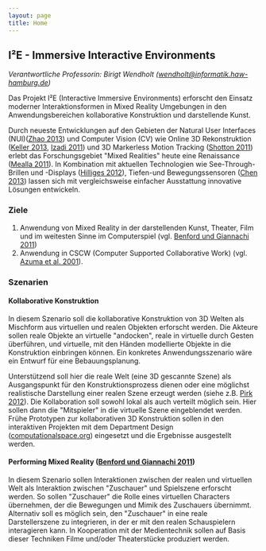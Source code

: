 ```yaml
---
layout: page
title: Home
---
```


## I²E - Immersive Interactive Environments

*Verantwortliche Professorin: Birigt Wendholt (<a class="email" href="mailto:wendholt@informatik.haw-hamburg.de">wendholt@informatik.haw-hamburg.de</a>)*

Das Projekt I²E (Interactive Immersive Environments) erforscht den Einsatz moderner Interaktionsformen in Mixed Reality Umgebungen in den Anwendungsbereichen kollaborative Konstruktion und darstellende Kunst. 

Durch neueste Entwicklungen auf den Gebieten der Natural User Interfaces (NUI)([Zhao 2013](http://dl.acm.org/citation.cfm?id=2502081.2502103)) und Computer Vision (CV) wie Online 3D Rekonstruktion ([Keller 2013](http://ieeexplore.ieee.org/xpls/abs_all.jsp?arnumber=6599048), [Izadi 2011](http://dl.acm.org/citation.cfm?id=2047270)) und 3D Markerless Motion Tracking ([Shotton 2011](http://dl.acm.org/citation.cfm?id=2398381)) erlebt das Forschungsgebiet "Mixed Realities" heute eine Renaissance ([Mealla 2011](http://mtg.upf.es/system/files/publications/listening_to_your_brain_camera_ready.pdf)). In Kombination mit aktuellen Technologien wie See-Through-Brillen und -Displays ([Hilliges 2012](http://dl.acm.org/citation.cfm?id=2208405)), Tiefen-und Bewegungssensoren ([Chen 2013](http://dl.acm.org/citation.cfm?id=2502035)) lassen sich mit vergleichsweise einfacher Ausstattung innovative Lösungen entwickeln.

### Ziele

 1. Anwendung von Mixed Reality in der darstellenden Kunst, Theater, Film und im weitesten Sinne im Computerspiel (vgl. [Benford und Giannachi 2011](http://dl.acm.org/citation.cfm?id=2030028))
 2. Anwendung in CSCW (Computer Supported Collaborative Work) (vgl. [Azuma et al. 2001](http://ieeexplore.ieee.org/xpls/abs_all.jsp?arnumber=963459&tag=1)).

### Szenarien

#### Kollaborative Konstruktion

In diesem Szenario soll die kollaborative Konstruktion von 3D Welten als Mischform aus virtuellen und realen Objekten erforscht werden. Die Akteure sollen reale Objekte an virtuelle "andocken", reale in virtuelle durch Gesten überführen, und virtuelle, mit den Händen modellierte Objekte in die Konstruktion einbringen können. Ein konkretes Anwendungsszenario wäre ein Entwurf für eine Bebauungsplanung. 

Unterstützend soll hier die reale Welt (eine 3D gescannte Szene) als Ausgangspunkt für den Konstruktionsprozess dienen oder eine möglichst realistische Darstellung einer realen Szene erzeugt werden (siehe z.B. [Pirk 2012](http://kops.ub.uni-konstanz.de/bitstream/handle/urn:nbn:de:bsz:352-215002/Pirk_215002.pdf?sequence=2)). Die Kollaboration soll sowohl lokal als auch verteilt möglich sein. Hier sollen dann die "Mitspieler" in die virtuelle Szene eingeblendet werden. Frühe Prototypen zur kollaborativen 3D Konstruktion sollen in den interaktiven Projekten mit dem Department Design ([computationalspace.org](http://www.computationalspace.org)) eingesetzt und die Ergebnisse ausgestellt werden.

#### Performing Mixed Reality ([Benford und Giannachi 2011](http://dl.acm.org/citation.cfm?id=2030028))

In diesem Szenario sollen Interaktionen zwischen der realen und virtuellen Welt als Interaktion zwischen "Zuschauer" und Spielszene erforscht werden. So sollen "Zuschauer" die Rolle eines virtuellen Characters übernehmen, der die Bewegungen und Mimik des Zuschauers übernimmt. Alternativ soll es möglich sein, den "Zuschauer" in eine reale Darstellerszene zu integrieren, in der er mit den realen Schauspielern interagieren kann. In Kooperation mit der Medientechnik sollen auf Basis dieser Techniken Filme und/oder Theaterstücke produziert werden.

